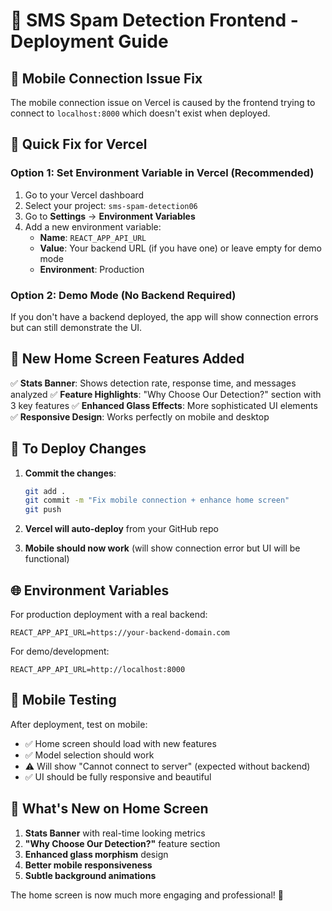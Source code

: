 # 🚀 SMS Spam Detection Frontend - Deployment Guide

## 📱 Mobile Connection Issue Fix

The mobile connection issue on Vercel is caused by the frontend trying to connect to `localhost:8000` which doesn't exist when deployed.

## 🔧 Quick Fix for Vercel

### Option 1: Set Environment Variable in Vercel (Recommended)

1. Go to your Vercel dashboard
2. Select your project: `sms-spam-detection06`
3. Go to **Settings** → **Environment Variables**
4. Add a new environment variable:
   - **Name**: `REACT_APP_API_URL`
   - **Value**: Your backend URL (if you have one) or leave empty for demo mode
   - **Environment**: Production

### Option 2: Demo Mode (No Backend Required)

If you don't have a backend deployed, the app will show connection errors but can still demonstrate the UI.

## 🎨 New Home Screen Features Added

✅ **Stats Banner**: Shows detection rate, response time, and messages analyzed
✅ **Feature Highlights**: "Why Choose Our Detection?" section with 3 key features
✅ **Enhanced Glass Effects**: More sophisticated UI elements
✅ **Responsive Design**: Works perfectly on mobile and desktop

## 🔄 To Deploy Changes

1. **Commit the changes**:
   ```bash
   git add .
   git commit -m "Fix mobile connection + enhance home screen"
   git push
   ```

2. **Vercel will auto-deploy** from your GitHub repo

3. **Mobile should now work** (will show connection error but UI will be functional)

## 🌐 Environment Variables

For production deployment with a real backend:

```env
REACT_APP_API_URL=https://your-backend-domain.com
```

For demo/development:
```env
REACT_APP_API_URL=http://localhost:8000
```

## 📱 Mobile Testing

After deployment, test on mobile:
- ✅ Home screen should load with new features
- ✅ Model selection should work
- ⚠️ Will show "Cannot connect to server" (expected without backend)
- ✅ UI should be fully responsive and beautiful

## 🎯 What's New on Home Screen

1. **Stats Banner** with real-time looking metrics
2. **"Why Choose Our Detection?"** feature section
3. **Enhanced glass morphism** design
4. **Better mobile responsiveness**
5. **Subtle background animations**

The home screen is now much more engaging and professional! 🎉